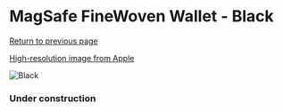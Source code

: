 # MagSafe FineWoven Wallet - Black

[Return to previous page](/wallet)

[High-resolution image from Apple](https://store.storeimages.cdn-apple.com/8756/as-images.apple.com/is/MT2N3?wid=4500&hei=4500&fmt=png)

<div style="width: 384px"><img src="/everyphone/MT2N3.png" alt="Black"></div>

### Under construction
